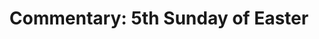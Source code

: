 ---
title: "Commentary: 5th Sunday of Easter"
layout: reader
description: "Theme: Kairos – Time of favour"
feature_image: posts/commentary-easter.jpg
category: commentary
published: true
---